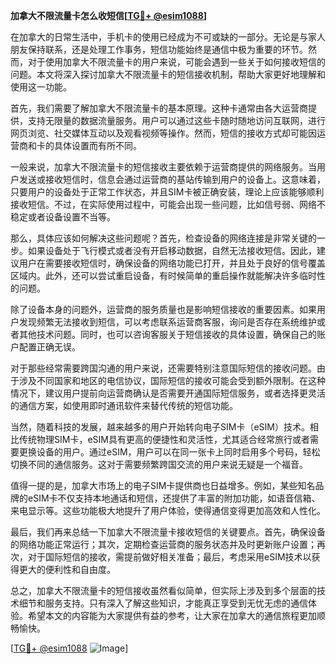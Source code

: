 **加拿大不限流量卡怎么收短信[[TG💪+ @esim1088](https://t.me/s/esim1088)]**

在加拿大的日常生活中，手机卡的使用已经成为不可或缺的一部分。无论是与家人朋友保持联系，还是处理工作事务，短信功能始终是通信中极为重要的环节。然而，对于使用加拿大不限流量卡的用户来说，可能会遇到一些关于如何接收短信的问题。本文将深入探讨加拿大不限流量卡的短信接收机制，帮助大家更好地理解和使用这一功能。

首先，我们需要了解加拿大不限流量卡的基本原理。这种卡通常由各大运营商提供，支持无限量的数据流量服务。用户可以通过这些卡随时随地访问互联网，进行网页浏览、社交媒体互动以及观看视频等操作。然而，短信的接收方式却可能因运营商和卡的具体设置而有所不同。

一般来说，加拿大不限流量卡的短信接收主要依赖于运营商提供的网络服务。当用户发送或接收短信时，信息会通过运营商的基站传输到用户的设备上。这意味着，只要用户的设备处于正常工作状态，并且SIM卡被正确安装，理论上应该能够顺利接收短信。不过，在实际使用过程中，可能会出现一些问题，比如信号弱、网络不稳定或者设备设置不当等。

那么，具体应该如何解决这些问题呢？首先，检查设备的网络连接是非常关键的一步。如果设备处于飞行模式或者没有开启移动数据，自然无法接收短信。因此，建议用户在需要接收短信时，确保设备的网络功能已打开，并且处于良好的信号覆盖区域内。此外，还可以尝试重启设备，有时候简单的重启操作就能解决许多临时性的问题。

除了设备本身的问题外，运营商的服务质量也是影响短信接收的重要因素。如果用户发现频繁无法接收到短信，可以考虑联系运营商客服，询问是否存在系统维护或者其他技术问题。同时，也可以咨询客服关于短信接收的具体设置，确保自己的账户配置正确无误。

对于那些经常需要跨国沟通的用户来说，还需要特别注意国际短信的接收问题。由于涉及不同国家和地区的电信协议，国际短信的接收可能会受到额外限制。在这种情况下，建议用户提前向运营商确认是否需要开通国际短信服务，或者选择更灵活的通信方案，如使用即时通讯软件来替代传统的短信功能。

当然，随着科技的发展，越来越多的用户开始转向电子SIM卡（eSIM）技术。相比传统物理SIM卡，eSIM具有更高的便捷性和灵活性，尤其适合经常旅行或者需要更换设备的用户。通过eSIM，用户可以在同一张卡上同时启用多个号码，轻松切换不同的通信服务。这对于需要频繁跨国交流的用户来说无疑是一个福音。

值得一提的是，加拿大市场上的电子SIM卡提供商也日益增多。例如，某些知名品牌的eSIM卡不仅支持本地通话和短信，还提供了丰富的附加功能，如语音信箱、来电显示等。这些功能极大地提升了用户体验，使得通信变得更加高效和人性化。

最后，我们再来总结一下加拿大不限流量卡接收短信的关键要点。首先，确保设备的网络功能正常运行；其次，定期检查运营商的服务状态并及时更新账户设置；再次，对于国际短信的接收，需提前做好相关准备；最后，考虑采用eSIM技术以获得更大的便利性和自由度。

总之，加拿大不限流量卡的短信接收虽然看似简单，但实际上涉及到多个层面的技术细节和服务支持。只有深入了解这些知识，才能真正享受到无忧无虑的通信体验。希望本文的内容能为大家提供有益的参考，让大家在加拿大的通信旅程更加顺畅愉快。

[[TG💪+ @esim1088](https://t.me/s/esim1088) ![Image](https://i.postimg.cc/4NQfJmqS/Snipaste-2025-05-13-00-14-12.png)]